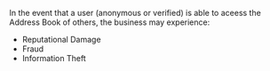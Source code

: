 
In the event that a user (anonymous or verified) is able to aceess the
Address Book of others, the business may experience:

- Reputational Damage
- Fraud
- Information Theft

